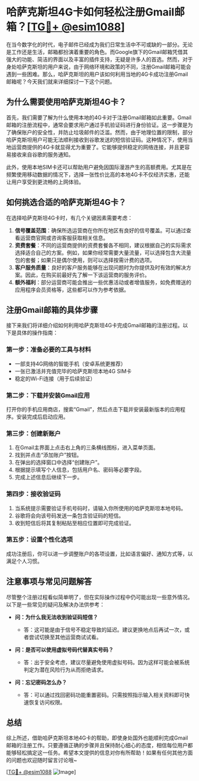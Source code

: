 # 哈萨克斯坦4G卡如何轻松注册Gmail邮箱？[[TG💪+ @esim1088](https://t.me/s/esim1088)]

在当今数字化的时代，电子邮件已经成为我们日常生活中不可或缺的一部分。无论是工作还是生活，邮箱都扮演着重要的角色。而Google旗下的Gmail邮箱凭借其强大的功能、简洁的界面以及丰富的插件支持，无疑是许多人的首选。然而，对于身处哈萨克斯坦的用户来说，由于网络环境和政策的不同，注册Gmail邮箱可能会遇到一些困难。那么，哈萨克斯坦的用户该如何利用当地的4G卡成功注册Gmail邮箱呢？今天我们就来详细探讨一下这个问题。

## 为什么需要使用哈萨克斯坦4G卡？

首先，我们需要了解为什么使用本地的4G卡对于注册Gmail邮箱如此重要。Gmail邮箱的注册流程中，通常会要求用户通过手机验证码进行身份验证。这一步骤是为了确保账户的安全性，并防止垃圾邮件的泛滥。然而，由于地理位置的限制，部分哈萨克斯坦用户可能无法顺利接收到谷歌发送的短信验证码。这种情况下，使用当地运营商提供的4G卡就显得尤为重要了。它能够提供稳定的网络连接，并且更容易接收来自谷歌的服务通知。

此外，使用本地SIM卡还可以帮助用户避免因国际漫游产生的高额费用。尤其是在频繁使用移动数据的情况下，选择一张性价比高的本地4G卡不仅经济实惠，还能让用户享受到更流畅的上网体验。

## 如何挑选合适的哈萨克斯坦4G卡？

在选择哈萨克斯坦4G卡时，有几个关键因素需要考虑：

1. **信号覆盖范围**：确保所选运营商在你所在地区有良好的信号覆盖。可以通过查看运营商官网或咨询客服获取相关信息。
2. **资费套餐**：不同的运营商提供的资费套餐各不相同，建议根据自己的实际需求选择适合自己的方案。例如，如果你经常需要大量流量，可以选择包含大流量包的套餐；如果只是偶尔使用，则可以选择按需计费的选项。
3. **客户服务质量**：良好的客户服务能够在出现问题时为你提供及时有效的解决方案。因此，在购买前最好先了解一下该运营商的服务评价。
4. **额外福利**：部分运营商可能会推出一些优惠活动或者增值服务，如免费赠送的应用程序会员资格等，这些都可以作为参考依据。

## 注册Gmail邮箱的具体步骤

接下来我们将详细介绍如何利用哈萨克斯坦4G卡完成Gmail邮箱的注册过程。以下是具体的操作指南：

### 第一步：准备必要的工具与材料

- 一部支持4G网络的智能手机（安卓系统更推荐）
- 一张已激活并充值完毕的哈萨克斯坦本地4G SIM卡
- 稳定的Wi-Fi连接（用于后续验证）

### 第二步：下载并安装Gmail应用

打开你的手机应用商店，搜索“Gmail”，然后点击下载并安装最新版本的应用程序。安装完成后启动应用。

### 第三步：创建新账户

1. 在Gmail主界面上点击右上角的三条横线图标，进入菜单页面。
2. 找到并点击“添加账户”按钮。
3. 在弹出的选择窗口中选择“创建账户”。
4. 根据提示填写个人信息，包括用户名、密码等必要字段。
5. 完成上述信息后继续下一步。

### 第四步：接收验证码

1. 当系统提示需要验证手机号码时，请输入你所使用的哈萨克斯坦本地号码。
2. 谷歌将会向该号码发送一条包含验证码的短信。
3. 收到短信后将其复制粘贴至相应位置即可完成验证。

### 第五步：设置个性化选项

成功注册后，你可以进一步调整账户的各项设置，比如语言偏好、通知方式等，以满足个人习惯。

## 注意事项与常见问题解答

尽管整个注册过程看似简单明了，但在实际操作过程中仍可能出现一些意外情况。以下是一些常见的疑问及解决办法供参考：

- **问：为什么我无法收到验证码短信？**
  - 答：这可能是由于信号不稳定导致的延迟。建议更换地点后再试一次，或者尝试切换至其他运营商试试看。

- **问：是否可以使用虚拟号码代替真实号码？**
  - 答：出于安全考虑，建议尽量避免使用虚拟号码。因为这样可能会被系统判定为潜在风险行为从而拒绝请求。

- **问：忘记密码怎么办？**
  - 答：可以通过找回密码功能重置密码。只需按照指示输入相关资料即可快速恢复访问权限。

## 总结

综上所述，借助哈萨克斯坦本地4G卡的帮助，即使身处国外也能顺利完成Gmail邮箱的注册工作。只要遵循正确的步骤并且保持耐心细心的态度，相信每位用户都能够轻松搞定这一任务。希望本文提供的信息对你有所帮助！如果有任何其他方面的问题也欢迎随时留言讨论哦~

[[TG💪+ @esim1088](https://t.me/s/esim1088) ![Image](https://i.postimg.cc/4NQfJmqS/Snipaste-2025-05-13-00-14-12.png)]